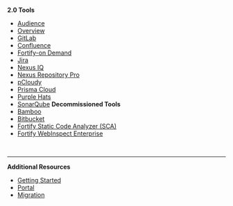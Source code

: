 **2.0 Tools**
  - [Audience](audience)
  - [Overview](tools-overview) 
  - [GitLab](gitlab/gitlab-overview)  
  - [Confluence](confluence/confluence-overview)
  - [Fortify-on Demand](fod/fod-overview)
  - [Jira](jira/jira-overview) 
  - [Nexus IQ](nexus-iq/nexus-iq-overview)
  - [Nexus Repository Pro](nexus-repository/nexus-repo-overview) 
  - [pCloudy](pcloudy/pcloudy-overview)
  - [Prisma Cloud](prisma-cloud/prisma-cloud-overview)
  - [Purple Hats](purple-hats/purple-hats-overview)
  - [SonarQube](sonarqube/sonarqube-overview)
**Decommissioned Tools**
  - [Bamboo](bamboo)
  - [Bitbucket](bitbucket)
  - [Fortify Static Code Analyzer (SCA)](fortify-sca)
  - [Fortify WebInspect Enterprise](fortify-webinspect)

&nbsp;

---  
**Additional Resources**
  - [Getting Started](https://docs.developer.tech.gov.sg/docs/ship-hats-getting-started/#/)
  - [Portal](https://docs.developer.tech.gov.sg/docs/ship-hats-portal/#/ship-hats-portal-overview)
  - [Migration](https://docs.developer.tech.gov.sg/docs/ship-hats-migration/)  


<!--

  - [Audience](audience)
  - [Overview](tools-overview) 
  - [Bamboo](bamboo)
  - [Bitbucket](bitbucket)
  - [Confluence](confluence/confluence-overview)
  - [Fortify-on Demand](fod/fod-overview)
  - [Fortify Static Code Analyzer (SCA)](fortify-sca)
  - [Fortify WebInspect Enterprise](fortify-webinspect)
  - [Gitlab](gitlab/gitlab-overview)  
  - [Jira](jira/jira-overview) 
  - [Nexus IQ](nexus-iq/nexus-iq-overview)
  - [Nexus Repository Pro](nexus-repository/nexus-repo-overview) 
  - [pCloudy](pcloudy/pcloudy-overview)
  - [Prisma Cloud](prisma-cloud/prisma-cloud-overview)
  - [Purple Hats](purple-hats/purple-hats-overview)
  - [SonarQube](sonarqube/sonarqube-overview)
  - [Thinking Hats](thinking-hats/thinking-hats-overview)
  - [Service accounts](service-accounts)


-->  